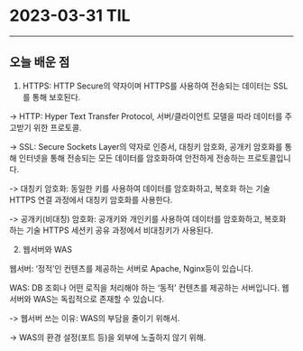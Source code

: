 # 2023-03-31 TIL

---

## 오늘 배운 점

1. HTTPS: HTTP Secure의 약자이며 HTTPS를 사용하여 전송되는 데이터는 SSL를 통해 보호된다.


-> HTTP: Hyper Text Transfer Protocol, 서버/클라이언트 모델을 따라 데이터를 주고받기 위한 프로토콜.


-> SSL: Secure Sockets Layer의 약자로 인증서, 대칭키 암호화, 공개키 암호화를 통해 인터넷을 통해 전송되는 모든 데이터를 암호화하여 안전하게 전송하는 프로토콜입니다.


-> 대칭키 암호화: 동일한 키를 사용하여 데이터를 암호화하고, 복호화 하는 기술
HTTPS 연결 과정에서 대칭키 암호화를 사용한다.


-> 공개키(비대칭) 암호화: 공개키와 개인키를 사용하여 데이터를 암호화하고, 복호화 하는 기술
HTTPS 세션키 공유 과정에서 비대칭키가 사용된다.

2. 웹서버와 WAS


웹서버: ‘정적’인 컨텐츠를 제공하는 서버로 Apache, Nginx등이 있습니다.


WAS: DB 조회나 어떤 로직을 처리해야 하는 ‘동적’ 컨텐츠를 제공하는 서버입니다. 웹서버와 WAS는 독립적으로 존재할 수 있습니다.


-> 웹서버 쓰는 이유: WAS의 부담을 줄이기 위해서.


-> WAS의 환경 설정(포트 등)을 외부에 노출하지 않기 위해.
